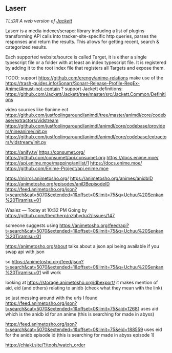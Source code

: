 ## Laserr
*TL;DR A web version of [Jackett](https://github.com/Jackett/Jackett)*

Laserr is a media indexer/scraper library including a list of plugins transforming API calls into tracker-site-specific http queries, parses the responses and return the results. This allows for getting recent, search & categorized results.

Each supported website/source is called Target, it is either a single typescript file or a folder with at least an index typescript file. It is registered by adding it to the root index file that registers all Targets and expose them.


TODO: 
support https://github.com/erengy/anime-relations
make use of the https://trash-guides.info/Sonarr/Sonarr-Release-Profile-RegEx-Anime/#must-not-contain ?
support Jackett definitions: https://github.com/Jackett/Jackett/tree/master/src/Jackett.Common/Definitions

video sources like 9anime ect
https://github.com/justfoolingaround/animdl/tree/master/animdl/core/codebase/extractors/vidstream
https://github.com/justfoolingaround/animdl/animdl/core/codebase/providers/nineanime/init.py
https://github.com/justfoolingaround/animdl/animdl/core/codebase/extractors/vidstream/init.py

https://anify.tv/
https://consumet.org/ https://github.com/consumet/api.consumet.org
https://docs.enime.moe/ https://api.enime.moe/mapping/anilist/1 https://docs.enime.moe/ https://github.com/Enime-Project/api.enime.moe

https://mirror.animetosho.org/
https://animetosho.org/animes/anidbID
https://animetosho.org/episodes/aniDBepisodeID
https://feed.animetosho.org/json?t=search&cat=5070&extended=1&offset=0&limit=75&q=Uchuu%20Senkan%20Tiramisu+01

Waaiez — Today at 10:32 PM
Going by
https://github.com/theotherp/nzbhydra2/issues/147

someone suggests using 
https://animetosho.org/feed/api?t=search&cat=5070&extended=1&offset=0&limit=75&q=Uchuu%20Senkan%20Tiramisu+01

https://animetosho.org/about talks about a json api being available if you swap api with json

so 
https://animetosho.org/feed/json?t=search&cat=5070&extended=1&offset=0&limit=75&q=Uchuu%20Senkan%20Tiramisu+01 will work


looking at https://storage.animetosho.org/dbexport/
it makes mention of aid, eid (and others) relating to anidb (check what they mean with the link)

so just messing around with the urls I found
https://feed.animetosho.org/json?t=search&cat=5070&extended=1&offset=0&limit=75&aid=12681 uses aid which is the anidb id for an anime (this is searching for made in abyss)

https://feed.animetosho.org/json?t=search&cat=5070&extended=1&offset=0&limit=75&eid=188559 uses eid for the anidb episode id (this is searching for made in abyss episode 1)

https://chiaki.site/?/tools/watch_order
